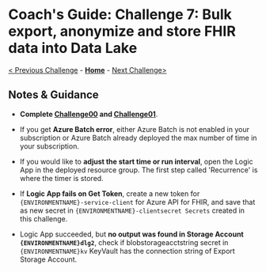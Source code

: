 # Coach's Guide: Challenge 7: Bulk export, anonymize and store FHIR data into Data Lake

[< Previous Challenge](./Solution06.md) - **[Home](./readme.md)** - [Next Challenge>](./Solution08.md)

## Notes & Guidance

- **Complete [Challenge00](./Solution00.md) and [Challenge01](./Solution01.md)**.

- If you get **Azure Batch error**, either Azure Batch is not enabled in your subscription or Azure Batch already deployed the max number of time in your subscription.

- If you would like to **adjust the start time or run interval**, open the Logic App in the deployed resource group. The first step called 'Recurrence' is where the timer is stored.

- If **Logic App fails on Get Token**, create a new token for `{ENVIRONMENTNAME}-service-client` for Azure API for FHIR, and save that as new secret in `{ENVIRONMENTNAME}-clientsecret Secrets` created in this challenge.

- Logic App succeeded, but **no output was found in Storage Account `{ENVIRONMENTNAME}dlg2`**, check if blobstorageacctstring secret in `{ENVIRONMENTNAME}kv` KeyVault has the connection string of Export Storage Account.

